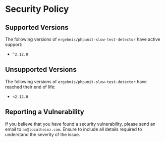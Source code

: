 # Security Policy

## Supported Versions

The following versions of `ergebnis/phpunit-slow-test-detector` have active support:

- `^2.12.0`

## Unsupported Versions

The following versions of `ergebnis/phpunit-slow-test-detector` have reached their end of life:

- `<2.12.0`

## Reporting a Vulnerability

If you believe that you have found a security vulnerability, please send an email to `am@localheinz.com`. Ensure to include all details required to understand the severity of the issue.
